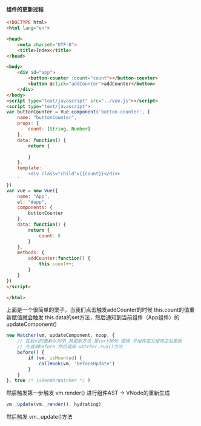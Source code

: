 ####  组件的更新过程

```html
<!DOCTYPE html>
<html lang="en">

<head>
    <meta charset="UTF-8">
    <title>Index</title>
</head>

<body>
    <div id="app">
        <button-counter :count="count"></button-counter>
        <button @click="addCounter">addCounter</button>
    </div>
</body>
<script type="text/javascript" src="../vue.js"></script>
<script type="text/javascript">
var buttonCounter = Vue.component('button-counter', {
    name: "buttonCounter",
    props: {
        count: [String, Number]
    },
    data: function() {
        return {

        }
    },
    template: `
        <div class="child">{{count}}</div>
    `
})
var vue = new Vue({
    name: "App",
    el: "#app",
    components: {
        buttonCounter
    },
    data: function() {
        return {
            count: 0
        }
    },
    methods: {
        addCounter:function() {
            this.count++;
        }
    }
})
</script>

</html>
```
上面是一个很简单的栗子，当我们点击触发addCounter的时候 this.count的值重新赋值就会触发
this.data的set方法，然后通知到当前组件（App组件）的updateComponent()

```js
new Watcher(vm, updateComponent, noop, {
    // 在我们的更新队列中 其更新方法 是sort排列 使得 子组件在父组件之后更新
    // 先调用before 然后调用 watcher.run()方法
    before() {
        if (vm._isMounted) {
            callHook(vm, 'beforeUpdate')
        }
    }
}, true /* isRenderWatcher */ )
```

然后触发第一步触发 vm.render() 进行组件AST -> VNode的重新生成
```js
vm._update(vm._render(), hydrating)
```
然后触发 vm._update()方法
